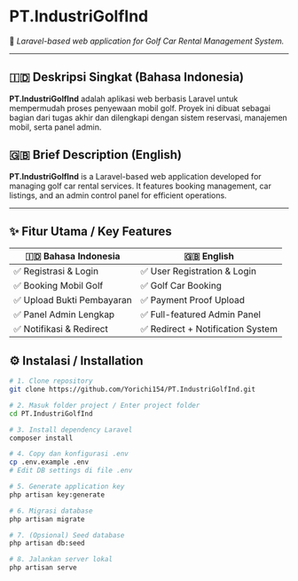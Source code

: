 # PT.IndustriGolfInd

📌 _Laravel-based web application for Golf Car Rental Management System._

---

## 🇮🇩 Deskripsi Singkat (Bahasa Indonesia)

**PT.IndustriGolfInd** adalah aplikasi web berbasis Laravel untuk mempermudah proses penyewaan mobil golf. Proyek ini dibuat sebagai bagian dari tugas akhir dan dilengkapi dengan sistem reservasi, manajemen mobil, serta panel admin.

## 🇬🇧 Brief Description (English)

**PT.IndustriGolfInd** is a Laravel-based web application developed for managing golf car rental services. It features booking management, car listings, and an admin control panel for efficient operations.

---

## ✨ Fitur Utama / Key Features

| 🇮🇩 Bahasa Indonesia           | 🇬🇧 English                        |
|------------------------------|------------------------------------|
| ✅ Registrasi & Login         | ✅ User Registration & Login       |
| ✅ Booking Mobil Golf         | ✅ Golf Car Booking                |
| ✅ Upload Bukti Pembayaran    | ✅ Payment Proof Upload            |
| ✅ Panel Admin Lengkap        | ✅ Full-featured Admin Panel       |
| ✅ Notifikasi & Redirect      | ✅ Redirect + Notification System  |

## ⚙️ Instalasi / Installation

```bash
# 1. Clone repository
git clone https://github.com/Yorichi154/PT.IndustriGolfInd.git

# 2. Masuk folder project / Enter project folder
cd PT.IndustriGolfInd

# 3. Install dependency Laravel
composer install

# 4. Copy dan konfigurasi .env
cp .env.example .env
# Edit DB settings di file .env

# 5. Generate application key
php artisan key:generate

# 6. Migrasi database
php artisan migrate

# 7. (Opsional) Seed database
php artisan db:seed

# 8. Jalankan server lokal
php artisan serve
